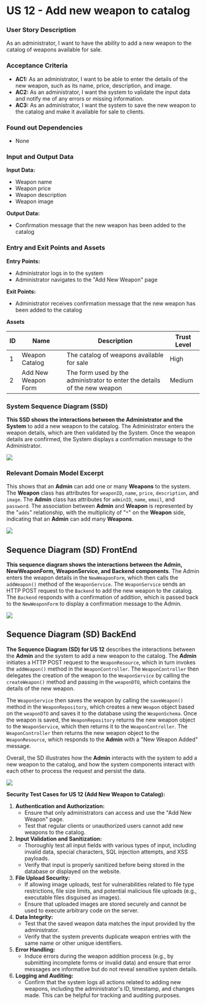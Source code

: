 # US 12 - Add new weapon to catalog

### User Story Description

As an administrator, I want to have the ability to add a new weapon to the catalog of weapons available for sale.

### Acceptance Criteria

* **AC1:** As an administrator, I want to be able to enter the details of the new weapon, such as its name, price, description, and image.
* **AC2:** As an administrator, I want the system to validate the input data and notify me of any errors or missing information.
* **AC3:** As an administrator, I want the system to save the new weapon to the catalog and make it available for sale to clients.

### Found out Dependencies

- None

### Input and Output Data

**Input Data:**

- Weapon name
- Weapon price
- Weapon description
- Weapon image

**Output Data:**

- Confirmation message that the new weapon has been added to the catalog

### Entry and Exit Points and Assets

**Entry Points:**

- Administrator logs in to the system
- Administrator navigates to the "Add New Weapon" page

**Exit Points:**

- Administrator receives confirmation message that the new weapon has been added to the catalog

**Assets**

| ID   | Name                | Description                                                  | Trust Level |
| ---- | ------------------- | ------------------------------------------------------------ | ----------- |
| 1    | Weapon Catalog      | The catalog of weapons available for sale                    | High        |
| 2    | Add New Weapon Form | The form used by the administrator to enter the details of the new weapon | Medium      |

### System Sequence Diagram (SSD)

**This SSD shows the interactions between the Administrator and the System** to add a new weapon to the catalog. The Administrator enters the weapon details, which are then validated by the System. Once the weapon details are confirmed, the System displays a confirmation message to the Administrator.

![](US12_SSD.svg)

### Relevant Domain Model Excerpt 

This shows that an **Admin** can add one or many **Weapons** to the system. The **Weapon** class has attributes for `weaponID`, `name`, `price`, `description`, and `image`. The **Admin** class has attributes for `adminID`, `name`, `email`, and `password`. The association between **Admin** and **Weapon** is represented by the "`adds`" relationship, with the multiplicity of "`*`" on the **Weapon** side, indicating that an **Admin** can add many **Weapons**.

![](US12_DM.svg)

## Sequence Diagram (SD) FrontEnd

**This sequence diagram shows the interactions between the Admin, NewWeaponForm, WeaponService, and Backend components**. The Admin enters the weapon details in the `NewWeaponForm`, which then calls the `addWeapon()` method of the `WeaponService`. The `WeaponService` sends an HTTP POST request to the `Backend` to add the new weapon to the catalog. The `Backend` responds with a confirmation of addition, which is passed back to the `NewWeaponForm` to display a confirmation message to the Admin.

![](US12_SD_FE.svg)

## Sequence Diagram (SD) BackEnd

**The Sequence Diagram (SD) for US 12** describes the interactions between the **Admin** and the system to add a new weapon to the catalog. The **Admin** initiates a HTTP POST request to the `WeaponResource`, which in turn invokes the `addWeapon()` method in the `WeaponController`. The `WeaponController` then delegates the creation of the weapon to the `WeaponService` by calling the `createWeapon()` method and passing in the `weaponDTO`, which contains the details of the new weapon.

The `WeaponService` then saves the weapon by calling the `saveWeapon()` method in the `WeaponRepository`, which creates a new `Weapon` object based on the `weaponDTO` and saves it to the database using the `WeaponSchema`. Once the weapon is saved, the `WeaponRepository` returns the new weapon object to the `WeaponService`, which then returns it to the `WeaponController`. The `WeaponController` then returns the new weapon object to the `WeaponResource`, which responds to the **Admin** with a "New Weapon Added" message.

Overall, the SD illustrates how the **Admin** interacts with the system to add a new weapon to the catalog, and how the system components interact with each other to process the request and persist the data.

![](US12_SD_BE.svg)

**Security Test Cases for US 12 (Add New Weapon to Catalog):**

1. **Authentication and Authorization:**
   - Ensure that only administrators can access and use the "Add New Weapon" page.
   - Test that regular clients or unauthorized users cannot add new weapons to the catalog.
1. **Input Validation and Sanitization:**
   - Thoroughly test all input fields with various types of input, including invalid data, special characters, SQL injection attempts, and XSS payloads.
   - Verify that input is properly sanitized before being stored in the database or displayed on the website.
1. **File Upload Security:**
   - If allowing image uploads, test for vulnerabilities related to file type restrictions, file size limits, and potential malicious file uploads (e.g., executable files disguised as images).
   - Ensure that uploaded images are stored securely and cannot be used to execute arbitrary code on the server.
1. **Data Integrity:**
   - Test that the saved weapon data matches the input provided by the administrator.
   - Verify that the system prevents duplicate weapon entries with the same name or other unique identifiers.
1. **Error Handling:**
   - Induce errors during the weapon addition process (e.g., by submitting incomplete forms or invalid data) and ensure that error messages are informative but do not reveal sensitive system details.
1. **Logging and Auditing:**
   - Confirm that the system logs all actions related to adding new weapons, including the administrator's ID, timestamp, and changes made. This can be helpful for tracking and auditing purposes.
